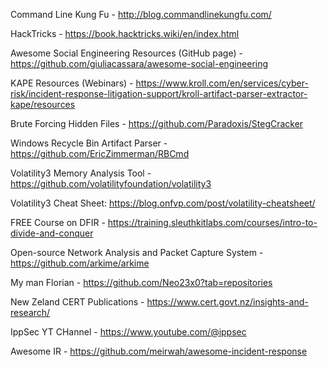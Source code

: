 Command Line Kung Fu - http://blog.commandlinekungfu.com/

HackTricks - https://book.hacktricks.wiki/en/index.html

Awesome Social Engineering Resources (GitHub page) - https://github.com/giuliacassara/awesome-social-engineering

KAPE Resources (Webinars) - https://www.kroll.com/en/services/cyber-risk/incident-response-litigation-support/kroll-artifact-parser-extractor-kape/resources

Brute Forcing Hidden Files - https://github.com/Paradoxis/StegCracker 

Windows Recycle Bin Artifact Parser - https://github.com/EricZimmerman/RBCmd

Volatility3 Memory Analysis Tool - https://github.com/volatilityfoundation/volatility3

Volatility3 Cheat Sheet: https://blog.onfvp.com/post/volatility-cheatsheet/

FREE Course on DFIR - https://training.sleuthkitlabs.com/courses/intro-to-divide-and-conquer

Open-source Network Analysis and Packet Capture System - https://github.com/arkime/arkime

My man Florian - https://github.com/Neo23x0?tab=repositories

New Zeland CERT Publications - https://www.cert.govt.nz/insights-and-research/

IppSec YT CHannel - https://www.youtube.com/@ippsec

Awesome IR - https://github.com/meirwah/awesome-incident-response
